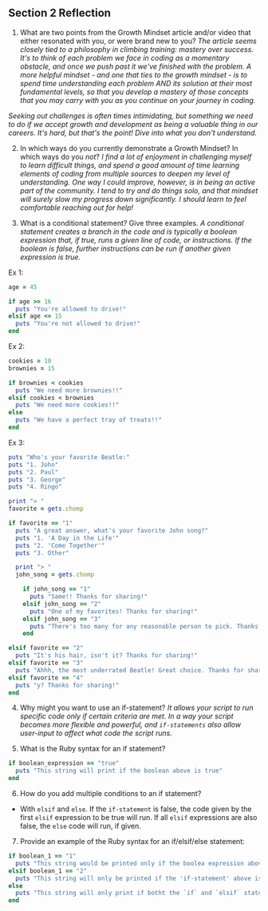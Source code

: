 ## Section 2 Reflection

1. What are two points from the Growth Mindset article and/or video that either resonated with you, or were brand new to you?
*The article seems closely tied to a philosophy in climbing training: mastery over success. It's to think of each problem we face in coding as a momentary obstacle, and once we push past it we've finished with the problem. A more helpful mindset - and one that ties to the growth mindset - is to spend time understanding each problem AND its solution at their most fundamental levels, so that you develop a mastery of those concepts that you may carry with you as you continue on your journey in coding.*

*Seeking out challenges is often times intimidating, but something we need to do if we accept growth and development as being a valuable thing in our careers. It's hard, but that's the point! Dive into what you don't understand.*

2. In which ways do you currently demonstrate a Growth Mindset? In which ways do you _not_?
*I find a lot of enjoyment in challenging myself to learn difficult things, and spend a good amount of time learning elements of coding from multiple sources to deepen my level of understanding. One way I could improve, however, is in being an active part of the community. I tend to try and do things solo, and that mindset will surely slow my progress down significantly. I should learn to feel comfortable reaching out for help!*

3. What is a conditional statement? Give three examples.
*A conditional statement creates a branch in the code and is typically a boolean expression that, if true, runs a given line of code, or instructions. If the boolean is false, further instructions can be run if another given expression is true.*

Ex 1:
  ``` ruby
  age = 45

  if age >= 16
    puts "You're allowed to drive!"
  elsif age <= 15
    puts "You're not allowed to drive!"
  end
  ```

Ex 2:
  ``` ruby
  cookies = 10
  brownies = 15

  if brownies < cookies
    puts "We need more brownies!!"
  elsif cookies < brownies
    puts "We need more cookies!!"
  else
    puts "We have a perfect tray of treats!!"
  end
  ```
Ex 3:
  ``` ruby
  puts "Who's your favorite Beatle:"
  puts "1. John"
  puts "2. Paul"
  puts "3. George"
  puts "4. Ringo"

  print "> "
  favorite = gets.chomp

  if favorite == "1"
    puts "A great answer, what's your favorite John song?"
    puts "1. 'A Day in the Life'"
    puts "2. 'Come Together'"
    puts "3. Other"

    print "> "
    john_song = gets.chomp

      if john_song == "1"
        puts "Same!! Thanks for sharing!"
      elsif john_song == "2"
        puts "One of my favorites! Thanks for sharing!"
      elsif john_song == "3"
        puts "There's too many for any reasonable person to pick. Thanks for sharing!"
      end

  elsif favorite == "2"
    puts "It's his hair, isn't it? Thanks for sharing!"
  elsif favorite == "3"
    puts "Ahhh, the most underrated Beatle! Great choice. Thanks for sharing!"
  elsif favorite == "4"
    puts "y? Thanks for sharing!"
  end
  ```

4. Why might you want to use an if-statement?
*It allows your script to run specific code only if certain criteria are met. In a way your script becomes more flexible and powerful, and `if-statements` also allow user-input to affect what code the script runs.*

5. What is the Ruby syntax for an if statement?
``` ruby
if boolean_expression == "true"
  puts "This string will print if the boolean above is true"
end
```

6. How do you add multiple conditions to an if statement?
* With `elsif` and `else`. If the `if-statement` is false, the code given by the first `elsif` expression to be true will run. If all `elsif` expressions are also false, the `else` code will run, if given.

7. Provide an example of the Ruby syntax for an if/elsif/else statement:
``` ruby
if boolean_1 == "1"
  puts "This string would be printed only if the boolea expression above were true."
elsif boolean_1 == "2"
  puts "This string will only be printed if the 'if-statement' above is false, and this boolean expression is true."
else
  puts "This string will only print if botht the `if` and `elsif` statements above are false."
end
```
